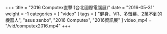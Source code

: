 +++
title = "2016 Computex直擊!(台北國際電腦展)"
date = "2016-05-31"
weight = -1
categories = [ "video" ]
tags = [ "健身、VR、多螢幕、2萬不到的機器人", "asus zenbo", "2016 Computex", "2016資訊展" ]
video_mp4 = "/vid/computex2016.mp4"
+++
